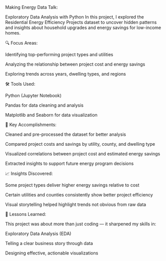 Making Energy Data Talk:

Exploratory Data Analysis with Python
In this project, I explored the Residential Energy Efficiency Projects dataset to uncover hidden patterns and insights about household upgrades and energy savings for low-income homes.

🔍 Focus Areas:

Identifying top-performing project types and utilities

Analyzing the relationship between project cost and energy savings

Exploring trends across years, dwelling types, and regions

🛠 Tools Used:

Python (Jupyter Notebook)

Pandas for data cleaning and analysis

Matplotlib and Seaborn for data visualization

🎯 Key Accomplishments:

Cleaned and pre-processed the dataset for better analysis

Compared project costs and savings by utility, county, and dwelling type

Visualized correlations between project cost and estimated energy savings

Extracted insights to support future energy program decisions

📈 Insights Discovered:

Some project types deliver higher energy savings relative to cost

Certain utilities and counties consistently show better project efficiency

Visual storytelling helped highlight trends not obvious from raw data

🧠 Lessons Learned:

This project was about more than just coding — it sharpened my skills in:

Exploratory Data Analysis (EDA)

Telling a clear business story through data

Designing effective, actionable visualizations
